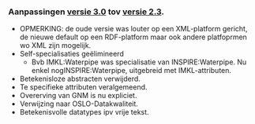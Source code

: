### Aanpassingen [versie 3.0](https://belgif.github.io/thematic/models/cable-pipe/) tov [versie 2.3](https://overheid.vlaanderen.be/help/file/1176/download?token=ndmVBd4y).
- OPMERKING: de oude versie was louter op een XML-platform gericht, de nieuwe default op een RDF-platform maar ook andere platfoprmen wo XML zijn mogelijk. 
- Self-specialisaties geëlimineerd
  - Bvb IMKL:Waterpipe was specialisatie van INSPIRE:Waterpipe. Nu enkel nogINSPIRE:Waterpipe, uitgebreid met IMKL-attributen. 
- Betekenisloze abstracten verwijderd.
- Te specifieke attributen veralgemeend.
- Overerving van GNM is nu expliciet.
- Verwijzing naar OSLO-Datakwaliteit.
- Betekenisvolle datatypes ipv vrije tekst.
